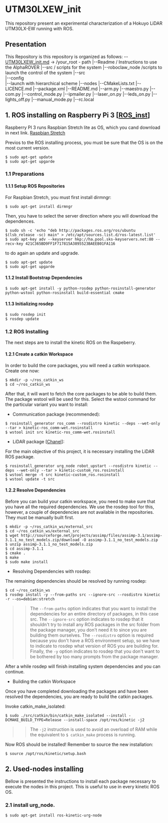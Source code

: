 # UTM30LXEW_init
This repository present an experimental characterization of a Hokuyo LiDAR UTM30LX-EW running with ROS.
## Presentation
This Repository is this repository is organized as follows:
-- [UTM30LXEW_init.md](https://github.com/Tilaguy/UTM30LXEW_init/blob/master/README.md) ->
/your_root        - path
|--Readme      			 / Instructions to use the AlphaROVER
|--src         			 / scripts for the system
  |--roboclaw_node       /scripts to launch the control of the system
	  |--src        
	  |--config            
	  |--launch with hierarchical scheme
	  |--nodes
	  |--CMakeLists.txt
	  |--LICENCE.md
	  |--package.xml
	  |--README.md
  |--arm.py
  |--maestro.py
  |--com.py
  |--control_mode.py
  |--ipmailer.py
  |--laser_on.py
  |--leds_on.py
  |--lights_off.py
  |--manual_mode.py
  |--rc.local
## 1. ROS installing on Raspberry Pi 3 [[ROS_inst]]
Raspberry PI 3 runs Raspbian Stretch lite as OS, which you cand download in next link. [Raspbian Stretch](https://www.raspberrypi.org/downloads/raspbian/)

Previos to the ROS installing process, you must be sure that the OS is on the most current version.
```
$ sudo apt-get update
$ sudo apt-get upgarde
```
### 1.1 Preparations
#### 1.1.1 Setup ROS Repositories
For Raspbian Stretch, you must first install dirmngr:
```
$ sudo apt-get install dirmngr
```
Then, you have to select the server direction where you will download the dependences.
```
$ sudo sh -c 'echo "deb http://packages.ros.org/ros/ubuntu $(lsb_release -sc) main" > /etc/apt/sources.list.d/ros-latest.list'
$ sudo apt-key adv --keyserver hkp://ha.pool.sks-keyservers.net:80 --recv-key 421C365BD9FF1F717815A3895523BAEEB01FA116
```
to do again an update and upgrade.
```
$ sudo apt-get update
$ sudo apt-get upgarde
```
#### 1.1.2 Install Bootstrap Dependencies
```
$ sudo apt-get install -y python-rosdep python-rosinstall-generator python-wstool python-rosinstall build-essential cmake
```
#### 1.1.3 Initializing rosdep
```
$ sudo rosdep init
$ rosdep update
```
### 1.2 ROS Installing
The next steps are to install the kinetic ROS on the Raspeberry.
#### 1.2.1 Create a catkin Workspace
In order to build the core packages, you will need a catkin workspace. Create one now:
```
$ mkdir -p ~/ros_catkin_ws
$ cd ~/ros_catkin_ws
```
After that, it will want to fetch the core packages to be able to build them. The package wstool will be used for this. Select the wstool command for the particular variant you want to install: 
- Communication package (recommended):
```
$ rosinstall_generator ros_comm --rosdistro kinetic --deps --wet-only --tar > kinetic-ros_comm-wet.rosinstall
$ wstool init src kinetic-ros_comm-wet.rosinstall
```
- LiDAR package [[Chanel]]:

For the main objective of this project, it is necessary installing the LiDAR ROS package.
```
$ rosinstall_generator urg_node robot_upstart --rosdistro kinetic --deps --wet-only --tar > kinetic-custom_ros.rosinstall
$ wstool merge -t src kinetic-custom_ros.rosinstall
$ wstool update -t src
```
#### 1.2.2 Resolve Dependencies
Before you can build your catkin workspace, you need to make sure that you have all the required dependencies. We use the rosdep tool for this, however, a couple of dependencies are not available in the repositories. They must be manually built first.
```
$ mkdir -p ~/ros_catkin_ws/external_src
$ cd ~/ros_catkin_ws/external_src
$ wget http://sourceforge.net/projects/assimp/files/assimp-3.1/assimp-3.1.1_no_test_models.zip/download -O assimp-3.1.1_no_test_models.zip
$ unzip assimp-3.1.1_no_test_models.zip
$ cd assimp-3.1.1
$ cmake .
$ make
$ sudo make install
```
- Resolving Dependencies with rosdep:

The remaining dependencies should be resolved by running rosdep:
```
$ cd ~/ros_catkin_ws
$ rosdep install -y --from-paths src --ignore-src --rosdistro kinetic -r --os=debian:stretch
```
>>The ```--from-paths``` option indicates that you want to install the dependencies for an entire directory of packages, in this case src.
>>The ```--ignore-src``` option indicates to rosdep that it shouldn't try to install any ROS packages in the src folder from the package manager, you don't need it to since you are building them ourselves.
>>The ```--rosdistro``` option is required because you don't have a ROS environment setup, so we have to indicate to rosdep what version of ROS you are building for.
>>Finally, the ```-y``` option indicates to rosdep that you don't want to be bothered by too many prompts from the package manager.

After a while rosdep will finish installing system dependencies and you can continue. 
- Building the catkin Workspace

Once you have completed downloading the packages and have been resolved the dependencies, you are ready to build the catkin packages.

 Invoke catkin_make_isolated: 
```
$ sudo ./src/catkin/bin/catkin_make_isolated --install -DCMAKE_BUILD_TYPE=Release --install-space /opt/ros/kinetic -j2
```
>>The ```-j2``` instruction is used to avoid an overload of RAM while the equivalent to ```$ catkin_make``` process is running.

Now ROS should be installed! Remember to source the new installation:
```
$ source /opt/ros/kinetic/setup.bash
```
## 2. Used-nodes installing 
Bellow is presented the instructions to install each package necessary to execute the nodes in this project. This is useful to use in every kinetic ROS OS.
### 2.1 install urg_node.
```
$ sudo apt-get install ros-kinetic-urg-node
```
[//]: # (These are reference links used in the body of this note and get stripped out when the markdown processor does its job. There is no need to format nicely because it shouldn't be seen. Thanks SO - http://stackoverflow.com/questions/4823468/store-comments-in-markdown-syntax)


   [ROS_inst]: <http://wiki.ros.org/indigo/Installation/Source>
   [Chanel]: <https://github.com/JuanDValenciano/channelUI_IoT>
